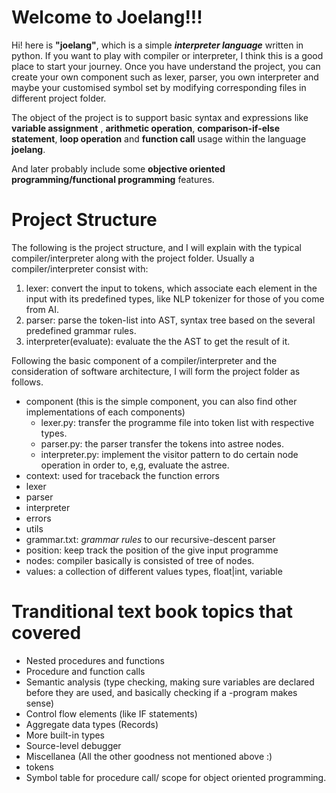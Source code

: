 # Welcome to Joelang!!!

Hi! here is **"joelang"**, which is a simple ***interpreter language*** written in python. If you want to play with compiler or interpreter, I think this is a good place to start your journey. Once you have understand the project, you can create your own component such as lexer, parser, you own interpreter and maybe your customised symbol set by modifying corresponding files in different project folder. 

The object of the project is to support basic syntax and expressions like **variable assignment** , **arithmetic operation**, **comparison-if-else statement**, **loop operation** and **function call** usage within the language **joelang**. 

And later probably include some **objective oriented programming/functional programming** features.


# Project Structure

The following is the project structure, and I will explain with the typical compiler/interpreter along with the project folder. Usually a compiler/interpreter consist with:

 1. lexer: convert the input to tokens, which associate each element in the input with its predefined types, like NLP tokenizer for those of you come from AI.
 2. parser: parse the token-list into AST, syntax tree based on the several predefined grammar rules.
 3. interpreter(evaluate): evaluate the the AST to get the result of it.

Following the basic component of a compiler/interpreter and the consideration of software architecture, I will form the project folder as follows.

 - component (this is the simple component, you can also find other implementations of each components)
	 - lexer.py: transfer the programme file into token list with respective types.
	 - parser.py: the parser transfer the tokens into astree nodes.
	 - interpreter.py: implement the visitor pattern to do certain node operation in order to, e,g, evaluate the astree.
 - context: used for traceback the function errors
 - lexer
 - parser
 - interpreter
 - errors
 - utils
 - grammar.txt: *grammar rules* to our recursive-descent parser 
 - position: keep track the position of the give input programme
 - nodes: compiler basically is consisted of tree of nodes.
 - values: a collection of different values types, float|int, variable
 
 # Tranditional text book topics that covered 
 
 - Nested procedures and functions
 - Procedure and function calls
 - Semantic analysis (type checking, making sure variables are declared before they are used, and basically checking if a  -program makes sense)
 - Control flow elements (like IF statements)
 - Aggregate data types (Records)
 - More built-in types
 - Source-level debugger
 - Miscellanea (All the other goodness not mentioned above :)
 - tokens
 - Symbol table for procedure call/ scope for object oriented programming.

